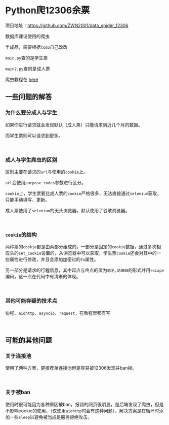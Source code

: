 

# Python爬12306余票

项目地址：https://github.com/ZWN2001/data_spider_12306

数据库课设使用的爬虫

半成品，需要根据`todo`自己改改

`main.py`查的是学生票

`main2.py`查的是成人票

爬虫教程在 [here](https://zwn-2001-github-io.vercel.app/2022/07/05/Python%E7%88%AC%E8%99%AB%E4%BB%8E%E5%85%A5%E9%97%A8%E5%88%B0%E5%B0%8F%E9%BB%91%E5%B1%8B/)

## 一些问题的解答

### 为什么要分成人与学生

如果你进行请求就会发现默认（成人票）只能请求到近几个月的数据。

而学生票则可以请求到更多。

&nbsp;

### 成人与学生爬虫的区别

区别主要在请求的`url`与使用的`cookie`上。

`url`会使用`purpose_codes`参数进行区分。

`cookie`上，学生票要比成人票的`cookie`严格很多，无法直接通过`selenium`获取，只能手动填写、更新。

成人票使用了`selenium`的无头浏览器，默认使用了谷歌浏览器。

&nbsp;

### `cookie`的结构

两种票的`cookie`都是由两部分组成的，一部分是固定的`cookie`数据，通过多次相应头的`set_Cookie`设置的，从浏览器中可以获取，学生票`cookie`还会对其中的一些属性进行修改，并且会添加加密过的`fo`属性。

另一部分是请求的行程信息，其中起点与终点的值为`站名,站编码`的形式并用`escape`编码，这一点在代码中有清晰的体现。

&nbsp;

### 其他可能存疑的技术点

协程、`aiohttp`、`asyncio`、`request`，在教程里都有写

&nbsp;

## 可能的其他问题

### 关于连接池

使用了两种方案，更推荐单连接池但是容易被12306发现并ban掉。

&nbsp;

### 关于被ban

使用时很可能因为各种原因被ban，报错的网页很明显，是后端发现了爬虫，但是不影响cookie的使用，（仅使用`aiohttp`时会有这种问题），解决方案是在循环时添加一些`sleep`以避免被当成是服务拒绝攻击。
